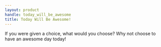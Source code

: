 ```yaml
---
layout: product
handle: today_will_be_awesome
title: Today Will Be Awesome!
---
```


If you were given a choice, what would you choose? Why not choose to have an awesome day today!
